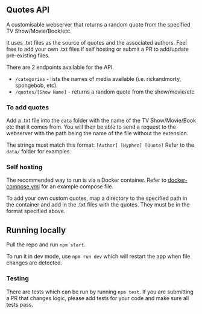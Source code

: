 ## Quotes API

A customisable webserver that returns a random quote from the specified TV Show/Movie/Book/etc.

It uses .txt files as the source of quotes and the associated authors. Feel free to add your own .txt files if self hosting or 
submit a PR to add/update pre-existing files.

There are 2 endpoints available for the API.
- `/categories` - lists the names of media available (i.e. rickandmorty, spongebob, etc).
- `/quotes/[Show Name]` - returns a random quote from the show/movie/etc

### To add quotes
Add a .txt file into the `data` folder with the name of the TV Show/Movie/Book etc that it comes from. You will then be able to
send a request to the webserver with the path being the name of the file without the extension. 

The strings must match this format:
`[Author] [Hyphen] [Quote]`
Refer to the `data/` folder for examples.

### Self hosting
The recommended way to run is via a Docker container. Refer to [docker-compose.yml](docker-compose.yml) for an example compose file.

To add your own custom quotes, map a directory to the specified path in the container and add in the .txt files with the quotes. 
They must be in the format specified above.

## Running locally
Pull the repo and run `npm start`.

To run it in dev mode, use `npm run dev` which will restart the app when file changes are detected.

### Testing
There are tests which can be run by running `npm test`. If you are submitting a PR that changes logic, please add tests 
for your code and make sure all tests pass.